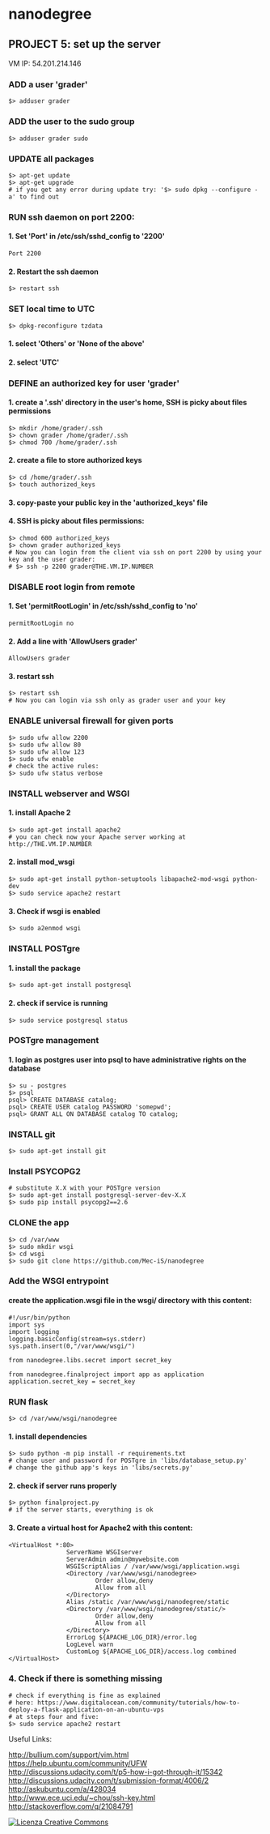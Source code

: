 # nanodegree

## PROJECT 5: set up the server

VM IP: 54.201.214.146

### ADD a user 'grader'
```
$> adduser grader
```
### ADD the user to the sudo group
```
$> adduser grader sudo
```
### UPDATE all packages
```
$> apt-get update
$> apt-get upgrade
# if you get any error during update try: '$> sudo dpkg --configure -a' to find out
```
### RUN ssh daemon on port 2200:
#### 1. Set 'Port' in /etc/ssh/sshd_config to '2200'
```
Port 2200
```
#### 2. Restart the ssh daemon
```
$> restart ssh
```
### SET local time to UTC
```
$> dpkg-reconfigure tzdata
```
#### 1. select 'Others' or 'None of the above'
#### 2. select 'UTC' 

### DEFINE an authorized key for user 'grader'
#### 1. create a '.ssh' directory in the user's home,  SSH is picky about files permissions
```
$> mkdir /home/grader/.ssh
$> chown grader /home/grader/.ssh
$> chmod 700 /home/grader/.ssh
```
#### 2. create a file to store authorized keys
```
$> cd /home/grader/.ssh
$> touch authorized_keys
```
#### 3. copy-paste your public key in the 'authorized_keys' file
#### 4. SSH is picky about files permissions: 
```
$> chmod 600 authorized_keys
$> chown grader authorized_keys
# Now you can login from the client via ssh on port 2200 by using your key and the user grader:
# $> ssh -p 2200 grader@THE.VM.IP.NUMBER
```
### DISABLE root login from remote
#### 1. Set 'permitRootLogin' in /etc/ssh/sshd_config to 'no'
```
permitRootLogin no
```
#### 2. Add a line with 'AllowUsers grader'
```
AllowUsers grader
```
#### 3. restart ssh
```
$> restart ssh
# Now you can login via ssh only as grader user and your key
```
### ENABLE universal firewall for given ports
```
$> sudo ufw allow 2200
$> sudo ufw allow 80
$> sudo ufw allow 123
$> sudo ufw enable
# check the active rules:
$> sudo ufw status verbose
```
### INSTALL webserver and WSGI
#### 1. install Apache 2
```
$> sudo apt-get install apache2
# you can check now your Apache server working at http://THE.VM.IP.NUMBER
```
#### 2. install mod_wsgi
```
$> sudo apt-get install python-setuptools libapache2-mod-wsgi python-dev
$> sudo service apache2 restart
```
#### 3. Check if wsgi is enabled
```
$> sudo a2enmod wsgi 
```
### INSTALL POSTgre
#### 1. install the package
```
$> sudo apt-get install postgresql
```
#### 2. check if service is running
```
$> sudo service postgresql status
```
### POSTgre management
#### 1. login as postgres user into psql to have administrative rights on the database
```
$> su - postgres
$> psql
psql> CREATE DATABASE catalog;
psql> CREATE USER catalog PASSWORD 'somepwd';
psql> GRANT ALL ON DATABASE catalog TO catalog;
```
### INSTALL git
```
$> sudo apt-get install git
```
### Install PSYCOPG2
```
# substitute X.X with your POSTgre version
$> sudo apt-get install postgresql-server-dev-X.X
$> sudo pip install psycopg2==2.6
```
### CLONE the app
```
$> cd /var/www
$> sudo mkdir wsgi
$> cd wsgi
$> sudo git clone https://github.com/Mec-iS/nanodegree
```
### Add the WSGI entrypoint
#### create the application.wsgi file in the wsgi/ directory with this content:
```
#!/usr/bin/python
import sys
import logging
logging.basicConfig(stream=sys.stderr)
sys.path.insert(0,"/var/www/wsgi/")

from nanodegree.libs.secret import secret_key

from nanodegree.finalproject import app as application
application.secret_key = secret_key
```

### RUN flask
```
$> cd /var/www/wsgi/nanodegree
```
#### 1. install dependencies
```
$> sudo python -m pip install -r requirements.txt
# change user and password for POSTgre in 'libs/database_setup.py' 
# change the github app's keys in 'libs/secrets.py'
```
#### 2. check if server runs properly
```
$> python finalproject.py
# if the server starts, everything is ok
```
#### 3. Create a virtual host for Apache2 with this content:
```
<VirtualHost *:80>
                ServerName WSGIserver
                ServerAdmin admin@mywebsite.com
                WSGIScriptAlias / /var/www/wsgi/application.wsgi
                <Directory /var/www/wsgi/nanodegree>
                        Order allow,deny
                        Allow from all
                </Directory>
                Alias /static /var/www/wsgi/nanodegree/static
                <Directory /var/www/wsgi/nanodegree/static/>
                        Order allow,deny
                        Allow from all
                </Directory>
                ErrorLog ${APACHE_LOG_DIR}/error.log
                LogLevel warn
                CustomLog ${APACHE_LOG_DIR}/access.log combined
</VirtualHost>
```
### 4. Check if there is something missing 
```
# check if everything is fine as explained 
# here: https://www.digitalocean.com/community/tutorials/how-to-deploy-a-flask-application-on-an-ubuntu-vps
# at steps four and five:
$> sudo service apache2 restart
```


Useful Links:

http://bullium.com/support/vim.html<br>
https://help.ubuntu.com/community/UFW<br>
http://discussions.udacity.com/t/p5-how-i-got-through-it/15342<br>
http://discussions.udacity.com/t/submission-format/4006/2<br>
http://askubuntu.com/a/428034<br>
http://www.ece.uci.edu/~chou/ssh-key.html<br>
http://stackoverflow.com/q/21084791<br>



<a rel="license" href="http://creativecommons.org/licenses/by-sa/4.0/"><img alt="Licenza Creative Commons" style="border-width:0" src="https://i.creativecommons.org/l/by-sa/4.0/88x31.png" /></a>